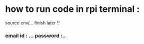 # how to run code in rpi terminal :
source env/...
finish later !!
### email id :  ... password :..



